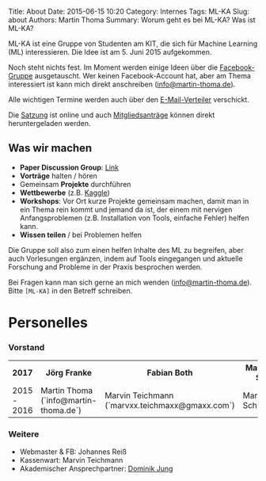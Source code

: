 Title: About
Date: 2015-06-15 10:20
Category: Internes
Tags: ML-KA
Slug: about
Authors: Martin Thoma
Summary: Worum geht es bei ML-KA? Was ist ML-KA?

ML-KA ist eine Gruppe von Studenten am KIT, die sich für Machine Learning (ML)
interessieren. Die Idee ist am 5.&nbsp;Juni&nbsp;2015 aufgekommen.

Noch steht nichts fest. Im Moment werden einige Ideen über die
[Facebook-Gruppe](https://www.facebook.com/groups/961427967221226/)
ausgetauscht. Wer keinen Facebook-Account hat, aber am Thema interessiert ist
kann mich direkt anschreiben (info@martin-thoma.de).

Alle wichtigen Termine werden auch über den
[E-Mail-Verteiler](https://www.lists.kit.edu/wws/info/ml) verschickt.

Die [Satzung](https://github.com/ML-KA/satzung) ist online und auch
[Mitgliedsanträge](https://github.com/ML-KA/documents/tree/master/membership-application)
können direkt heruntergeladen werden.


## Was wir machen

* **Paper Discussion Group**: [Link](https://ml-ka.de/paper-discussion-group/)
* **Vorträge** halten / hören
* Gemeinsam **Projekte** durchführen
* **Wettbewerbe** (z.B. [Kaggle](https://www.kaggle.com/))
* **Workshops**: Vor Ort kurze Projekte gemeinsam machen, damit man in ein Thema
  rein kommt und jemand da ist, der einem mit nervigen Anfangsproblemen
  (z.B. Installation von Tools, einfache Fehler) helfen kann.
* **Wissen teilen** / bei Problemen helfen

Die Gruppe soll also zum einen helfen Inhalte des ML zu begreifen, aber auch
Vorlesungen ergänzen, indem auf Tools eingegangen und aktuelle Forschung and
Probleme in der Praxis besprochen werden.

Bei Fragen kann man sich gerne an mich wenden (info@martin-thoma.de). Bitte
`[ML-KA]` in den Betreff schreiben.


# Personelles

### Vorstand

<table>
    <tr>
        <th>2017</th>
        <th>J&ouml;rg Franke</th>
        <th>Fabian Both</th>
        <th>Matthias Stu</th>
    </tr>
    <tr>
        <td>2015 - 2016</td>
        <td>Martin Thoma (`info@martin-thoma.de`)</td>
        <td>Marvin Teichmann (`marvxx.teichmaxx@gmaxx.com`)</td>
        <td>Marvin Schweizer</td>
    </tr>
</table>



### Weitere

- Webmaster & FB: Johannes Reiß
- Kassenwart: Marvin Teichmann
- Akademischer Ansprechpartner: [Dominik Jung](https://im.iism.kit.edu/team_1455.php)

